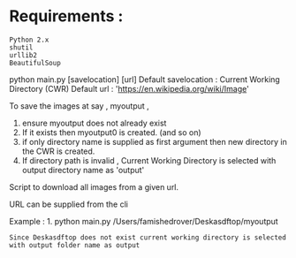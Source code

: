 # Requirements :
	Python 2.x
	shutil
	urllib2
	BeautifulSoup


python main.py [savelocation] [url]
Default savelocation 	: Current Working Directory (CWR)
Default url 			: 'https://en.wikipedia.org/wiki/Image'

To save the images at say , myoutput , 
1. ensure myoutput does not already exist
2. If it exists then myoutput0 is created. (and so on)
4. if only directory name is supplied as first argument then new directory in the CWR 
	is created.
3. If directory path is invalid , Current Working Directory is selected with 
	output directory name as 'output'


Script to download all images from a given url.

URL can be supplied from the cli 


Example : 
	1. python main.py /Users/famishedrover/Deskasdftop/myoutput

	Since Deskasdftop does not exist current working directory is selected 
	with output folder name as output 

